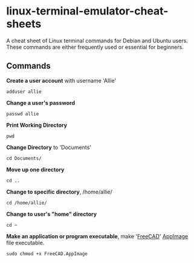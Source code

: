 # linux-terminal-emulator-cheat-sheets
A cheat sheet of Linux terminal commands for Debian and Ubuntu users. These commands are either frequently used or essential for beginners.

## Commands

**Create a user account** with username 'Allie'
```
adduser allie
```

**Change a user's password**
```
passwd allie
```

**Print Working Directory**
```
pwd
```

**Change Directory** to 'Documents'
```
cd Documents/
```

**Move up one directory**
```
cd ..
```

**Change to specific directory**, /home/allie/
```
cd /home/allie/
```

**Change to user's "home" directory**
```
cd ~
```

**Make an application or program executable**, make '[FreeCAD](https://www.freecadweb.org/)' [AppImage](https://appimage.org/) file executable.
```
sudo chmod +x FreeCAD.AppImage
```
